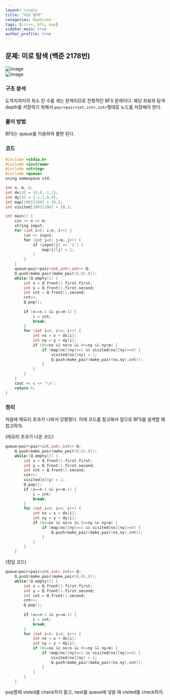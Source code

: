 ```yaml
---  
layout: single
title: "미로 탐색"  
categories: Baekjoon  
tags: [c/c++, bfs, map]  
sidebar_main: true  
author_profile: true  
---  
```

  
## 문졔: 미로 탐색 (백준 2178번)  
![image](https://user-images.githubusercontent.com/68364886/155518564-943c4127-6fff-4a50-9da9-1dc642700347.png)  
![image](https://user-images.githubusercontent.com/68364886/155518625-c533115c-965b-4edb-ae77-eed4c9d57f5a.png)  
  
### 구조 분석  
도착지까지의 최소 칸 수를 세는 문제이므로 전형적인 BFS 문제이다. 해당 좌표와 탐색 depth를 저장하기 위해서 `pair<pair<int,int>,int>`형태로 노드를 저장해야 한다.  
  
### 풀이 방법  
BFS는 queue를 이용하여 풀면 된다.  
  
### 코드  
```c  
#include <stdio.h>
#include <iostream>
#include <string>
#include <queue>
using namespace std;

int n, m, c;
int dx[4] = {0,0,-1,1};
int dy[4] = {-1,1,0,0};
int map[100][100] = {0,};
int visited[100][100] = {0,};

int main() {
    cin >> n >> m;
    string input;
    for (int i=0; i<n; i++) {
        cin >> input;
        for (int j=0; j<m; j++) {
            if (input[j] == '1') {
                map[i][j] = 1;
            }
        }
    }
    queue<pair<pair<int,int>,int>> Q;
    Q.push(make_pair(make_pair(0,0),0));
    while(!Q.empty()) {
        int x = Q.front().first.first;
        int y = Q.front().first.second;
        int cnt = Q.front().second;
        cnt++;
        Q.pop();
        
        if (x==n-1 && y==m-1) {
            c = cnt;
            break;
        }
        for (int i=0; i<4; i++) {
            int nx = x + dx[i];
            int ny = y + dy[i];
            if (0<=nx && nx<n && 0<=ny && ny<m) {
                if (map[nx][ny]==1 && visited[nx][ny]==0) {
                    visited[nx][ny] = 1;
                    Q.push(make_pair(make_pair(nx,ny),cnt));
                }
            }
        }
    }
    cout << c << "\n";
    return 0;
}
```  
  
### 정리  
처음에 메모리 초과가 나와서 당황했다. 아래 코드를 참고해서 앞으로 BFS를 설계할 떄 참고하자.  
  
(메모리 초과가 나온 코드)  
```c  
queue<pair<pair<int,int>,int>> Q;
    Q.push(make_pair(make_pair(0,0),0));
    while(!Q.empty()) {
        int x = Q.front().first.first;
        int y = Q.front().first.second;
        int cnt = Q.front().second;
        cnt++;
        visited[x][y] = 1;
        Q.pop();
        if (x==n-1 && y==m-1) {
            c = cnt;
            break;
        }
        for (int i=0; i<4; i++) {
            int nx = x + dx[i];
            int ny = y + dy[i];
            if (0<=nx && nx<n && 0<=ny && ny<m) {
                if (map[nx][ny]==1 && visited[nx][ny]==0) {
                    Q.push(make_pair(make_pair(nx,ny),cnt));
                }
            }
        }
    }
```  
  
(정답 코드)  
```c  
queue<pair<pair<int,int>,int>> Q;
    Q.push(make_pair(make_pair(0,0),0));
    while(!Q.empty()) {
        int x = Q.front().first.first;
        int y = Q.front().first.second;
        int cnt = Q.front().second;
        cnt++;
        Q.pop();
        
        if (x==n-1 && y==m-1) {
            c = cnt;
            break;
        }
        for (int i=0; i<4; i++) {
            int nx = x + dx[i];
            int ny = y + dy[i];
            if (0<=nx && nx<n && 0<=ny && ny<m) {
                if (map[nx][ny]==1 && visited[nx][ny]==0) {
                    visited[nx][ny] = 1;
                    Q.push(make_pair(make_pair(nx,ny),cnt));
                }
            }
        }
    }  
```  
  
pop할때 visted를 check하지 말고, next를 queue에 넣을 때 visited를 check하자.  
  
